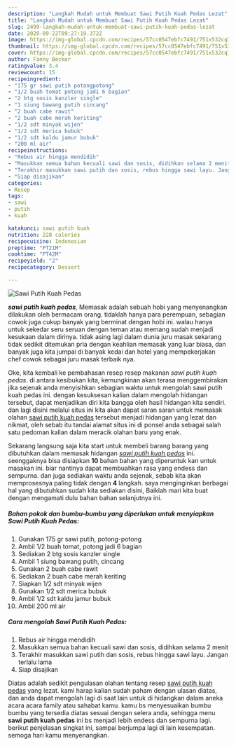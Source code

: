 ```yaml
---
description: "Langkah Mudah untuk Membuat Sawi Putih Kuah Pedas Lezat"
title: "Langkah Mudah untuk Membuat Sawi Putih Kuah Pedas Lezat"
slug: 2499-langkah-mudah-untuk-membuat-sawi-putih-kuah-pedas-lezat
date: 2020-09-22T09:27:19.372Z
image: https://img-global.cpcdn.com/recipes/57cc0547ebfc7491/751x532cq70/sawi-putih-kuah-pedas-foto-resep-utama.jpg
thumbnail: https://img-global.cpcdn.com/recipes/57cc0547ebfc7491/751x532cq70/sawi-putih-kuah-pedas-foto-resep-utama.jpg
cover: https://img-global.cpcdn.com/recipes/57cc0547ebfc7491/751x532cq70/sawi-putih-kuah-pedas-foto-resep-utama.jpg
author: Fanny Becker
ratingvalue: 3.4
reviewcount: 15
recipeingredient:
- "175 gr sawi putih potongpotong"
- "1/2 buah tomat potong jadi 6 bagian"
- "2 btg sosis kanzler single"
- "1 siung bawang putih cincang"
- "2 buah cabe rawit"
- "2 buah cabe merah keriting"
- "1/2 sdt minyak wijen"
- "1/2 sdt merica bubuk"
- "1/2 sdt kaldu jamur bubuk"
- "200 ml air"
recipeinstructions:
- "Rebus air hingga mendidih"
- "Masukkan semua bahan kecuali sawi dan sosis, didihkan selama 2 menit"
- "Terakhir masukkan sawi putih dan sosis, rebus hingga sawi layu. Jangan terlalu lama"
- "Siap disajikan"
categories:
- Resep
tags:
- sawi
- putih
- kuah

katakunci: sawi putih kuah 
nutrition: 228 calories
recipecuisine: Indonesian
preptime: "PT21M"
cooktime: "PT42M"
recipeyield: "2"
recipecategory: Dessert

---
```



![Sawi Putih Kuah Pedas](https://img-global.cpcdn.com/recipes/57cc0547ebfc7491/751x532cq70/sawi-putih-kuah-pedas-foto-resep-utama.jpg)

<b><i>sawi putih kuah pedas</i></b>, Memasak adalah sebuah hobi yang menyenangkan dilakukan oleh bermacam orang. tidaklah hanya para perempuan, sebagian cowok juga cukup banyak yang berminat dengan hobi ini. walau hanya untuk sekedar seru seruan dengan teman atau memang sudah menjadi kesukaan dalam dirinya. tidak asing lagi dalam dunia juru masak sekarang tidak sedikit ditemukan pria dengan keahlian memasak yang luar biasa, dan banyak juga kita jumpai di banyak kedai dan hotel yang mempekerjakan chef cowok sebagai juru masak terbaik nya.

Oke, kita kembali ke pembahasan resep resep makanan <i>sawi putih kuah pedas</i>. di antara kesibukan kita, kemungkinan akan terasa menggembirakan jika sejenak anda menyisihkan sebagian waktu untuk mengolah sawi putih kuah pedas ini. dengan kesuksesan kalian dalam mengolah hidangan tersebut, dapat menjadikan diri kita bangga oleh hasil hidangan kita sendiri. dan lagi disini melalui situs ini kita akan dapat saran saran untuk memasak olahan <u>sawi putih kuah pedas</u> tersebut menjadi hidangan yang lezat dan nikmat, oleh sebab itu tandai alamat situs ini di ponsel anda sebagai salah satu pedoman kalian dalam meracik olahan baru yang enak.




Sekarang langsung saja kita start untuk membeli barang barang yang dibutuhkan dalam memasak hidangan <u><i>sawi putih kuah pedas</i></u> ini. seenggaknya bisa disiapkan <b>10</b> bahan bahan yang diperuntuk kan untuk masakan ini. biar nantinya dapat membuahkan rasa yang endess dan sempurna. dan juga sediakan waktu anda sejenak, sebab kita akan memprosesnya paling tidak dengan <b>4</b> langkah. saya menginginkan berbagai hal yang dibutuhkan sudah kita sediakan disini, Baiklah mari kita buat dengan mengamati dulu bahan bahan selanjutnya ini.

<!--inarticleads1-->

##### Bahan pokok dan bumbu-bumbu yang diperlukan untuk menyiapkan Sawi Putih Kuah Pedas:

1. Gunakan 175 gr sawi putih, potong-potong
1. Ambil 1/2 buah tomat, potong jadi 6 bagian
1. Sediakan 2 btg sosis kanzler single
1. Ambil 1 siung bawang putih, cincang
1. Gunakan 2 buah cabe rawit
1. Sediakan 2 buah cabe merah keriting
1. Siapkan 1/2 sdt minyak wijen
1. Gunakan 1/2 sdt merica bubuk
1. Ambil 1/2 sdt kaldu jamur bubuk
1. Ambil 200 ml air




<!--inarticleads2-->

##### Cara mengolah Sawi Putih Kuah Pedas:

1. Rebus air hingga mendidih
1. Masukkan semua bahan kecuali sawi dan sosis, didihkan selama 2 menit
1. Terakhir masukkan sawi putih dan sosis, rebus hingga sawi layu. Jangan terlalu lama
1. Siap disajikan




Diatas adalah sedikit pengulasan olahan tentang resep <u>sawi putih kuah pedas</u> yang lezat. kami harap kalian sudah paham dengan ulasan diatas, dan anda dapat mengolah lagi di saat lain untuk di hidangkan dalam aneka acara acara family atau sahabat kamu. kamu bs menyesuaikan bumbu bumbu yang tersedia diatas sesuai dengan selera anda, sehingga menu <b>sawi putih kuah pedas</b> ini bs menjadi lebih endess dan sempurna lagi. berikut penjelasan singkat ini, sampai berjumpa lagi di lain kesempatan. semoga hari kamu menyenangkan.
